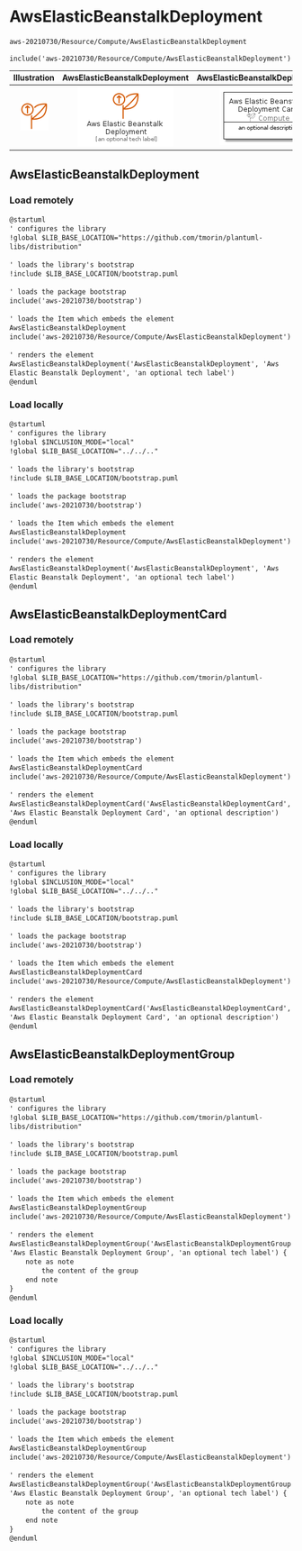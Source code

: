# AwsElasticBeanstalkDeployment


```text
aws-20210730/Resource/Compute/AwsElasticBeanstalkDeployment
```

```text
include('aws-20210730/Resource/Compute/AwsElasticBeanstalkDeployment')
```



| Illustration | AwsElasticBeanstalkDeployment | AwsElasticBeanstalkDeploymentCard | AwsElasticBeanstalkDeploymentGroup |
| :---: | :---: | :---: | :---: |
| ![illustration for Illustration](../../../aws-20210730/Resource/Compute/AwsElasticBeanstalkDeployment.png) | ![illustration for AwsElasticBeanstalkDeployment](../../../aws-20210730/Resource/Compute/AwsElasticBeanstalkDeployment.Local.png) | ![illustration for AwsElasticBeanstalkDeploymentCard](../../../aws-20210730/Resource/Compute/AwsElasticBeanstalkDeploymentCard.Local.png) | ![illustration for AwsElasticBeanstalkDeploymentGroup](../../../aws-20210730/Resource/Compute/AwsElasticBeanstalkDeploymentGroup.Local.png) |




## AwsElasticBeanstalkDeployment

### Load remotely
```plantuml
@startuml
' configures the library
!global $LIB_BASE_LOCATION="https://github.com/tmorin/plantuml-libs/distribution"

' loads the library's bootstrap
!include $LIB_BASE_LOCATION/bootstrap.puml

' loads the package bootstrap
include('aws-20210730/bootstrap')

' loads the Item which embeds the element AwsElasticBeanstalkDeployment
include('aws-20210730/Resource/Compute/AwsElasticBeanstalkDeployment')

' renders the element
AwsElasticBeanstalkDeployment('AwsElasticBeanstalkDeployment', 'Aws Elastic Beanstalk Deployment', 'an optional tech label')
@enduml
```

### Load locally
```plantuml
@startuml
' configures the library
!global $INCLUSION_MODE="local"
!global $LIB_BASE_LOCATION="../../.."

' loads the library's bootstrap
!include $LIB_BASE_LOCATION/bootstrap.puml

' loads the package bootstrap
include('aws-20210730/bootstrap')

' loads the Item which embeds the element AwsElasticBeanstalkDeployment
include('aws-20210730/Resource/Compute/AwsElasticBeanstalkDeployment')

' renders the element
AwsElasticBeanstalkDeployment('AwsElasticBeanstalkDeployment', 'Aws Elastic Beanstalk Deployment', 'an optional tech label')
@enduml
```

## AwsElasticBeanstalkDeploymentCard

### Load remotely
```plantuml
@startuml
' configures the library
!global $LIB_BASE_LOCATION="https://github.com/tmorin/plantuml-libs/distribution"

' loads the library's bootstrap
!include $LIB_BASE_LOCATION/bootstrap.puml

' loads the package bootstrap
include('aws-20210730/bootstrap')

' loads the Item which embeds the element AwsElasticBeanstalkDeploymentCard
include('aws-20210730/Resource/Compute/AwsElasticBeanstalkDeployment')

' renders the element
AwsElasticBeanstalkDeploymentCard('AwsElasticBeanstalkDeploymentCard', 'Aws Elastic Beanstalk Deployment Card', 'an optional description')
@enduml
```

### Load locally
```plantuml
@startuml
' configures the library
!global $INCLUSION_MODE="local"
!global $LIB_BASE_LOCATION="../../.."

' loads the library's bootstrap
!include $LIB_BASE_LOCATION/bootstrap.puml

' loads the package bootstrap
include('aws-20210730/bootstrap')

' loads the Item which embeds the element AwsElasticBeanstalkDeploymentCard
include('aws-20210730/Resource/Compute/AwsElasticBeanstalkDeployment')

' renders the element
AwsElasticBeanstalkDeploymentCard('AwsElasticBeanstalkDeploymentCard', 'Aws Elastic Beanstalk Deployment Card', 'an optional description')
@enduml
```

## AwsElasticBeanstalkDeploymentGroup

### Load remotely
```plantuml
@startuml
' configures the library
!global $LIB_BASE_LOCATION="https://github.com/tmorin/plantuml-libs/distribution"

' loads the library's bootstrap
!include $LIB_BASE_LOCATION/bootstrap.puml

' loads the package bootstrap
include('aws-20210730/bootstrap')

' loads the Item which embeds the element AwsElasticBeanstalkDeploymentGroup
include('aws-20210730/Resource/Compute/AwsElasticBeanstalkDeployment')

' renders the element
AwsElasticBeanstalkDeploymentGroup('AwsElasticBeanstalkDeploymentGroup', 'Aws Elastic Beanstalk Deployment Group', 'an optional tech label') {
    note as note
        the content of the group
    end note
}
@enduml
```

### Load locally
```plantuml
@startuml
' configures the library
!global $INCLUSION_MODE="local"
!global $LIB_BASE_LOCATION="../../.."

' loads the library's bootstrap
!include $LIB_BASE_LOCATION/bootstrap.puml

' loads the package bootstrap
include('aws-20210730/bootstrap')

' loads the Item which embeds the element AwsElasticBeanstalkDeploymentGroup
include('aws-20210730/Resource/Compute/AwsElasticBeanstalkDeployment')

' renders the element
AwsElasticBeanstalkDeploymentGroup('AwsElasticBeanstalkDeploymentGroup', 'Aws Elastic Beanstalk Deployment Group', 'an optional tech label') {
    note as note
        the content of the group
    end note
}
@enduml
```

